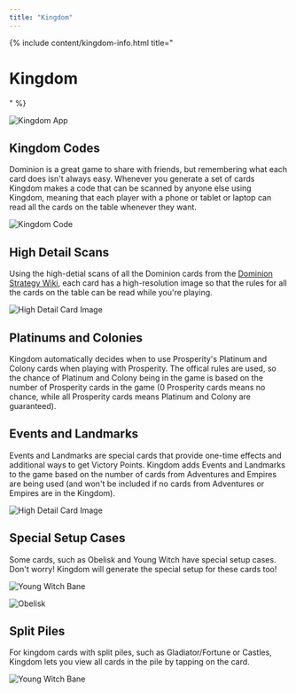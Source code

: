 ```yaml
---
title: "Kingdom"
---
```


{% include content/kingdom-info.html title="<h1>Kingdom</h1>" %}

![Kingdom App](/info/kingdom/img/kingdom.png)

## Kingdom Codes

Dominion is a great game to share with friends, but remembering what each card does isn't always easy. Whenever you generate a set of cards Kingdom makes a code that can be scanned by anyone else using Kingdom, meaning that each player with a phone or tablet or laptop can read all the cards on the table whenever they want.

![Kingdom Code](/info/kingdom/img/code.png)

## High Detail Scans

Using the high-detial scans of all the Dominion cards from the [Dominion Strategy Wiki](http://wiki.dominionstrategy.com), each card has a high-resolution image so that the rules for all the cards on the table can be read while you're playing.

![High Detail Card Image](/info/kingdom/img/card.png)

## Platinums and Colonies

Kingdom automatically decides when to use Prosperity's Platinum and Colony cards when playing with Prosperity. The offical rules are used, so the chance of Platinum and Colony being in the game is based on the number of Prosperity cards in the game (0 Prosperity cards means no chance, while all Prosperity cards means Platinum and Colony are guaranteed).

## Events and Landmarks

Events and Landmarks are special cards that provide one-time effects and additional ways to get Victory Points. Kingdom adds Events and Landmarks to the game based on the number of cards from Adventures and Empires are being used (and won't be included if no cards from Adventures or Empires are in the Kingdom).

![High Detail Card Image](/info/kingdom/img/events-landmarks.png)

## Special Setup Cases

Some cards, such as Obelisk and Young Witch have special setup cases. Don't worry! Kingdom will generate the special setup for these cards too!

![Young Witch Bane](/info/kingdom/img/bane.png)

![Obelisk](/info/kingdom/img/obelisk.png)

## Split Piles

For kingdom cards with split piles, such as Gladiator/Fortune or Castles, Kingdom lets you view all cards in the pile by tapping on the card.

![Young Witch Bane](/info/kingdom/img/split-card.png)